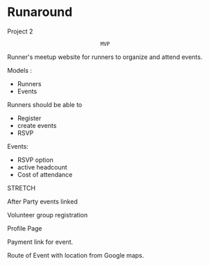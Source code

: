 # Runaround
Project 2





                                  MVP
                                  
                                  
  Runner's meetup website for runners to organize and attend events.
  
  Models :
  - Runners
  - Events
  
  Runners should be able to 
  - Register
  - create events 
  - RSVP 
  
  Events:
  - RSVP option
  - active headcount
  - Cost of attendance
  
  
  STRETCH
  
  
  After Party events linked
  
  Volunteer group registration
  
  Profile Page
  
  Payment link for event. 
  
  Route of Event with location from Google maps. 
  
  
  
  
  
